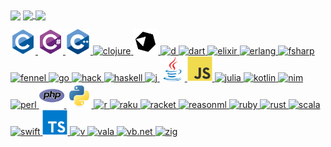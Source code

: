 <img height=200 align="center" src="https://count.getloli.com/@samarixum.github.readme?name=samarixum.github.readme&theme=booru-lisu&padding=9&offset=0&align=top&scale=1&pixelated=1&darkmode=auto" />


<a href="https://github.com/anuraghazra/github-readme-stats">
  <img height=200 align="center" src="https://github-readme-stats.vercel.app/api?username=samarixum" />
</a>
<a href="https://github.com/anuraghazra/convoychat">
  <img height=200 align="center" src="https://github-readme-stats.vercel.app/api/top-langs?username=samarixum&layout=compact&langs_count=8&card_width=320" />
</a>


<p align="left">
  <a href="https://www.cprogramming.com/" target="_blank" rel="noreferrer">
    <img src="https://raw.githubusercontent.com/devicons/devicon/master/icons/c/c-original.svg" alt="c" width="40" height="40"/>
  </a>
  <a href="https://www.w3schools.com/cs/" target="_blank" rel="noreferrer">
    <img src="https://raw.githubusercontent.com/devicons/devicon/master/icons/csharp/csharp-original.svg" alt="csharp" width="40" height="40"/>
  </a>
  <a href="https://www.w3schools.com/cpp/" target="_blank" rel="noreferrer">
    <img src="https://raw.githubusercontent.com/devicons/devicon/master/icons/cplusplus/cplusplus-original.svg" alt="cplusplus" width="40" height="40"/>
  </a>
  <a href="https://clojure.org/" target="_blank" rel="noreferrer">
    <img src="https://upload.wikimedia.org/wikipedia/commons/5/5d/Clojure_logo.svg" alt="clojure" width="40" height="40"/>
  </a>
  <a href="https://crystal-lang.org/" target="_blank" rel="noreferrer">
    <img src="https://raw.githubusercontent.com/github/explore/80688e429a7d4ef2fca1e82350fe8e3517d3494d/topics/crystal/crystal.png?size=48" alt="crystal" width="40" height="40"/>
  </a>
  <a href="https://dlang.org/" target="_blank" rel="noreferrer">
    <img src="https://avatars.githubusercontent.com/u/565913?s=200&v=4" alt="d" width="40" height="40"/>
  </a>
  <a href="https://dart.dev" target="_blank" rel="noreferrer">
    <img src="https://www.vectorlogo.zone/logos/dartlang/dartlang-icon.svg" alt="dart" width="40" height="40"/>
  </a>
  <a href="https://elixir-lang.org/" target="_blank" rel="noreferrer">
    <img src="https://upload.wikimedia.org/wikipedia/en/a/a4/Elixir_programming_language_logo.png" alt="elixir" width="40" height="40"/>
  </a>
  <a href="https://www.erlang.org/" target="_blank" rel="noreferrer">
    <img src="https://avatars.githubusercontent.com/u/153393?s=200&v=4" alt="erlang" width="40" height="40"/>
  </a>
  <a href="https://fsharp.org/" target="_blank" rel="noreferrer">
    <img src="https://avatars.githubusercontent.com/u/485415?s=200&v=4" alt="fsharp" width="40" height="40"/>
  </a>
  <a href="https://fennel-lang.org/" target="_blank" rel="noreferrer">
    <img src="https://fennel-lang.org/logo.svg" alt="fennel" width="40" height="40"/>
  </a>
  <a href="https://golang.org/" target="_blank" rel="noreferrer">
    <img src="https://upload.wikimedia.org/wikipedia/commons/0/05/Go_Logo_Blue.svg" alt="go" width="40" height="40"/>
  </a>
  <a href="https://hacklang.org/" target="_blank" rel="noreferrer">
    <img src="https://hacklang.org/img/hack.svg" alt="hack" width="40" height="40"/>
  </a>
  <a href="https://www.haskell.org/" target="_blank" rel="noreferrer">
    <img src="https://upload.wikimedia.org/wikipedia/commons/1/1c/Haskell-Logo.svg" alt="haskell" width="40" height="40"/>
  </a>
  <a href="https://www.jsoftware.com/" target="_blank" rel="noreferrer">
    <img src="https://www.jsoftware.com/images/jblue.png" alt="j" width="40" height="40"/>
  </a>
  <a href="https://www.java.com" target="_blank" rel="noreferrer">
    <img src="https://raw.githubusercontent.com/devicons/devicon/master/icons/java/java-original.svg" alt="java" width="40" height="40"/>
  </a>
  <a href="https://developer.mozilla.org/en-US/docs/Web/JavaScript" target="_blank" rel="noreferrer">
    <img src="https://raw.githubusercontent.com/devicons/devicon/master/icons/javascript/javascript-original.svg" alt="javascript" width="40" height="40"/>
  </a>
  <a href="https://julialang.org/" target="_blank" rel="noreferrer">
    <img src="https://upload.wikimedia.org/wikipedia/commons/1/1f/Julia_Programming_Language_Logo.svg" alt="julia" width="40" height="40"/>
  </a>
  <a href="https://kotlinlang.org/" target="_blank" rel="noreferrer">
    <img src="https://upload.wikimedia.org/wikipedia/commons/7/74/Kotlin_Icon.png" alt="kotlin" width="40" height="40"/>
  </a>
  <a href="https://nim-lang.org/" target="_blank" rel="noreferrer">
    <img src="https://avatars.githubusercontent.com/u/603863?s=200&v=4" alt="nim" width="40" height="40"/>
  </a>
  <a href="https://www.perl.org/" target="_blank" rel="noreferrer">
    <img src="https://cdn.perl.org/perlweb/images/logo.svg" alt="perl" width="40" height="40"/>
  </a>
  <a href="https://www.php.net" target="_blank" rel="noreferrer">
    <img src="https://raw.githubusercontent.com/devicons/devicon/master/icons/php/php-original.svg" alt="php" width="40" height="40"/>
  </a>
  <a href="https://www.python.org" target="_blank" rel="noreferrer">
    <img src="https://raw.githubusercontent.com/devicons/devicon/master/icons/python/python-original.svg" alt="python" width="40" height="40"/>
  </a>
  <a href="https://www.r-project.org/" target="_blank" rel="noreferrer">
    <img src="https://upload.wikimedia.org/wikipedia/commons/1/1b/R_logo.svg" alt="r" width="40" height="40"/>
  </a>
  <a href="https://raku.org/" target="_blank" rel="noreferrer">
    <img src="https://raku.org/camelia-logo-small.png" alt="raku" width="40" height="40"/>
  </a>
  <a href="https://racket-lang.org/" target="_blank" rel="noreferrer">
    <img src="https://racket-lang.org/img/racket-logo.svg" alt="racket" width="40" height="40"/>
  </a>
  <a href="https://reasonml.github.io/" target="_blank" rel="noreferrer">
    <img src="https://reasonml.github.io/img/icon_50.png" alt="reasonml" width="40" height="40"/>
  </a>
  <a href="https://www.ruby-lang.org/" target="_blank" rel="noreferrer">
    <img src="https://upload.wikimedia.org/wikipedia/commons/7/73/Ruby_logo.svg" alt="ruby" width="40" height="40"/>
  </a>
  <a href="https://www.rust-lang.org/" target="_blank" rel="noreferrer">
    <img src="https://upload.wikimedia.org/wikipedia/commons/d/d5/Rust_programming_language_black_logo.svg" alt="rust" width="40" height="40"/>
  </a>
  <a href="https://www.scala-lang.org/" target="_blank" rel="noreferrer">
    <img src="https://www.scala-lang.org/resources/img/frontpage/scala-spiral.png" alt="scala" width="40" height="40"/>
  </a>
  <a href="https://swift.org/" target="_blank" rel="noreferrer">
    <img src="https://www.swift.org/apple-touch-icon-180x180.png" alt="swift" width="40" height="40"/>
  </a>
  <a href="https://www.typescriptlang.org/" target="_blank" rel="noreferrer">
    <img src="https://raw.githubusercontent.com/devicons/devicon/master/icons/typescript/typescript-original.svg" alt="typescript" width="40" height="40"/>
  </a>
  <a href="https://vlang.io/" target="_blank" rel="noreferrer">
    <img src="https://vlang.io/img/v-logo.png" alt="v" width="40" height="40"/>
  </a>
  <a href="https://vala.dev/" target="_blank" rel="noreferrer">
    <img src="https://vala.dev/android-icon-192x192.png" alt="vala" width="40" height="40"/>
  </a>
  <a href="https://docs.microsoft.com/en-us/dotnet/visual-basic/" target="_blank" rel="noreferrer">
    <img src="https://upload.wikimedia.org/wikipedia/commons/4/40/VB.NET_Logo.svg" alt="vb.net" width="40" height="40"/>
  </a>
  <a href="https://ziglang.org/" target="_blank" rel="noreferrer">
    <img src="https://ziglang.org/favicon.svg" alt="zig" width="40" height="40"/>
  </a>
</p>



